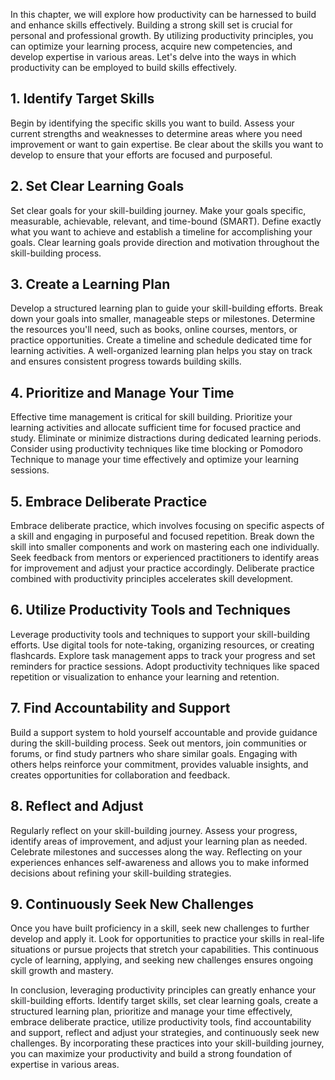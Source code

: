 
In this chapter, we will explore how productivity can be harnessed to build and enhance skills effectively. Building a strong skill set is crucial for personal and professional growth. By utilizing productivity principles, you can optimize your learning process, acquire new competencies, and develop expertise in various areas. Let's delve into the ways in which productivity can be employed to build skills effectively.

## 1\. Identify Target Skills

Begin by identifying the specific skills you want to build. Assess your current strengths and weaknesses to determine areas where you need improvement or want to gain expertise. Be clear about the skills you want to develop to ensure that your efforts are focused and purposeful.

## 2\. Set Clear Learning Goals

Set clear goals for your skill-building journey. Make your goals specific, measurable, achievable, relevant, and time-bound (SMART). Define exactly what you want to achieve and establish a timeline for accomplishing your goals. Clear learning goals provide direction and motivation throughout the skill-building process.

## 3\. Create a Learning Plan

Develop a structured learning plan to guide your skill-building efforts. Break down your goals into smaller, manageable steps or milestones. Determine the resources you'll need, such as books, online courses, mentors, or practice opportunities. Create a timeline and schedule dedicated time for learning activities. A well-organized learning plan helps you stay on track and ensures consistent progress towards building skills.

## 4\. Prioritize and Manage Your Time

Effective time management is critical for skill building. Prioritize your learning activities and allocate sufficient time for focused practice and study. Eliminate or minimize distractions during dedicated learning periods. Consider using productivity techniques like time blocking or Pomodoro Technique to manage your time effectively and optimize your learning sessions.

## 5\. Embrace Deliberate Practice

Embrace deliberate practice, which involves focusing on specific aspects of a skill and engaging in purposeful and focused repetition. Break down the skill into smaller components and work on mastering each one individually. Seek feedback from mentors or experienced practitioners to identify areas for improvement and adjust your practice accordingly. Deliberate practice combined with productivity principles accelerates skill development.

## 6\. Utilize Productivity Tools and Techniques

Leverage productivity tools and techniques to support your skill-building efforts. Use digital tools for note-taking, organizing resources, or creating flashcards. Explore task management apps to track your progress and set reminders for practice sessions. Adopt productivity techniques like spaced repetition or visualization to enhance your learning and retention.

## 7\. Find Accountability and Support

Build a support system to hold yourself accountable and provide guidance during the skill-building process. Seek out mentors, join communities or forums, or find study partners who share similar goals. Engaging with others helps reinforce your commitment, provides valuable insights, and creates opportunities for collaboration and feedback.

## 8\. Reflect and Adjust

Regularly reflect on your skill-building journey. Assess your progress, identify areas of improvement, and adjust your learning plan as needed. Celebrate milestones and successes along the way. Reflecting on your experiences enhances self-awareness and allows you to make informed decisions about refining your skill-building strategies.

## 9\. Continuously Seek New Challenges

Once you have built proficiency in a skill, seek new challenges to further develop and apply it. Look for opportunities to practice your skills in real-life situations or pursue projects that stretch your capabilities. This continuous cycle of learning, applying, and seeking new challenges ensures ongoing skill growth and mastery.

In conclusion, leveraging productivity principles can greatly enhance your skill-building efforts. Identify target skills, set clear learning goals, create a structured learning plan, prioritize and manage your time effectively, embrace deliberate practice, utilize productivity tools, find accountability and support, reflect and adjust your strategies, and continuously seek new challenges. By incorporating these practices into your skill-building journey, you can maximize your productivity and build a strong foundation of expertise in various areas.
